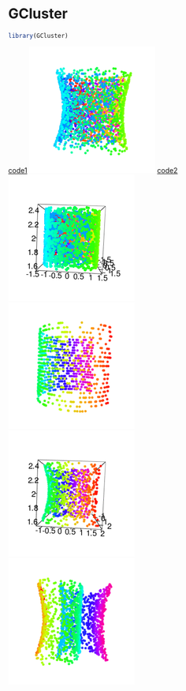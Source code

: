 # GCluster

``` r
library(GCluster)
```
 
[code1](R/i2d.R) ![](examples/do_3d_2C.gif) [code2](R/i2d.R) ![](examples/do_3d_2C_v2.gif) ![](examples/do_3d_C.gif) 
![](examples/do_3d_C2.gif) ![](examples/do_3d_U.gif)
